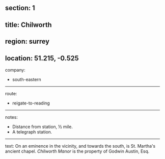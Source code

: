 section: 1
----
title: Chilworth
----
region: surrey
----
location: 51.215, -0.525
----
company:
- south-eastern
----
route:
- reigate-to-reading
----
notes:
- Distance from station, ½ mile.
- A telegraph station.
----
text: On an eminence in the vicinity, and towards the south, is St. Martha's ancient chapel. *Chilworth Manor* is the property of Godwin Austin, Esq.
